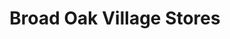 ---
title: "Broad Oak Village Stores"
url: /canterbury/broad-oak-village-stores/
shop: convenience
---